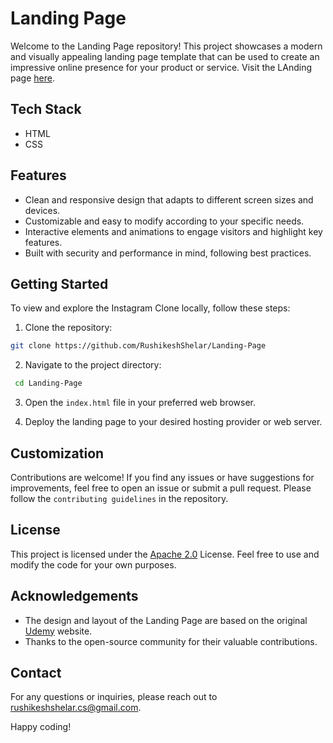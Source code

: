 
# Landing Page

Welcome to the Landing Page repository! This project showcases a modern and visually appealing landing page template that can be used to create an impressive online presence for your product or service. Visit the LAnding page [here](https://rushikeshshelar.github.io/Landing-Page/).
## Tech Stack

- HTML
- CSS


## Features

- Clean and responsive design that adapts to different screen sizes and devices.
- Customizable and easy to modify according to your specific needs.
- Interactive elements and animations to engage visitors and highlight key features.
- Built with security and performance in mind, following best practices.


## Getting Started
To view and explore the Instagram Clone locally, follow these steps:

1. Clone the repository:
```bash
git clone https://github.com/RushikeshShelar/Landing-Page
```
2. Navigate to the project directory:
```bash
 cd Landing-Page
 ```

3. Open the `index.html` file in your preferred web browser.

4. Deploy the landing page to your desired hosting provider or web server.

## Customization

Contributions are welcome! If you find any issues or have suggestions for improvements, feel free to open an issue or submit a pull request. 
Please follow the `contributing guidelines` in the repository.




## License

This project is licensed under the [Apache 2.0](https://choosealicense.com/licenses/apache-2.0/) License.  Feel free to use and modify the code for your own purposes.

## Acknowledgements

 - The design and layout of the Landing Page are based on the original [Udemy](https://www.udemy.com) website.
- Thanks to the open-source community for their valuable contributions.


## Contact

For any questions or inquiries, please reach out to rushikeshshelar.cs@gmail.com.

Happy coding!
